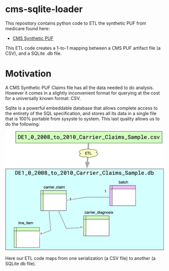 # cms-sqlite-loader

This repository contains  python code to ETL the synthetic PUF from medicare found here: 
  * [CMS Synthetic PUF](https://www.cms.gov/Research-Statistics-Data-and-Systems/Downloadable-Public-Use-Files/SynPUFs/index.html)

This ETL code creates a 1-to-1 mapping between a CMS PUF artifact file (a CSV), and a SQLite .db file.

 
# Motivation


A CMS Synthetic PUF Claims file has all the data needed to do analysis.  However it comes in a slightly inconvenient format for querying at the cost for a universally known format: CSV.

Sqlite is a powerful embeddable database that allows complete access to the entirety of the SQL specification, and stores all its data in a single file that is 100% portable from sysyste  to system. This last quality allows us to do the following: 

![CMS Synthetic PUF](file-to-file.png)

Here our ETL code maps from one serialization (a CSV file) to another (a SQLite db file).

